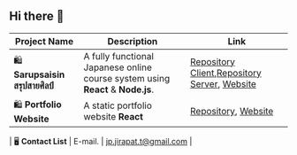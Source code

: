 ## Hi there 👋
| Project Name                    | Description                                                                                  | Link                                                                             |
|---------------------------------|----------------------------------------------------------------------------------------------|----------------------------------------------------------------------------------|
| 🛍️ **Sarupsaisin สรุปสายศิลป์**       | A fully functional Japanese online course system using **React** & **Node.js**.  | [Repository Client](https://github.com/JP-meowmeow/sarupsaisin-web),[Repository Server](https://github.com/JP-meowmeow/sarupsaisin-api), [Website](https://sarupsaisin-web.onrender.com/)| 
| 🛍️ **Portfolio Website**       | A static portfolio website **React** | [Repository](https://github.com/JP-meowmeow/myportfolio), [Website](https://www.jirapat-portfolio.com/)| 

| 🖥️ **Contact List**          | E-mail.       | [jp.jirapat.t@gmail.com](https://mail.google.com/mail/?view=cm&fs=1&to=jp.jirapat.t@gmail.com) |
